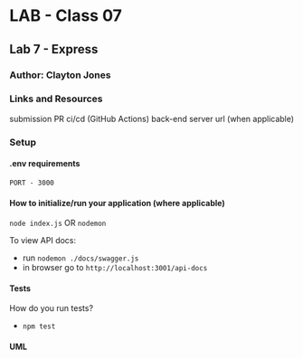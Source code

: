 # LAB - Class 07
## Lab 7 - Express
### Author: Clayton Jones

### Links and Resources  

submission PR []()
ci/cd (GitHub Actions) []()
back-end server url (when applicable) []()

### Setup  

#### .env requirements 

`PORT - 3000`
  
#### How to initialize/run your application (where applicable)
`node index.js` OR
`nodemon`
   
To view API docs:
- run `nodemon ./docs/swagger.js`
- in browser go to `http://localhost:3001/api-docs`
  
#### Tests  

How do you run tests?
- `npm test`

#### UML  

![]()